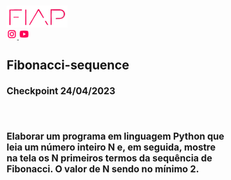 <a href="https://www.fiap.com.br/">
<img src="fiap.png" width="140" height="50">
</a> <br>


<a href="https://www.instagram.com/fiapoficial/">
<img src="ig.png">
</a>

<a href="https://www.youtube.com/@FiapBrasil">
<img src="yt.png">
</a>

# Fibonacci-sequence

<h2> Checkpoint 24/04/2023 <h2>
  
<br>
  <a href="" Objetivo:> </a> <br>
  Elaborar um programa em linguagem Python que leia um número inteiro N e, em seguida, mostre na tela os N primeiros termos da sequência de Fibonacci. O valor de N sendo no mínimo 2.
